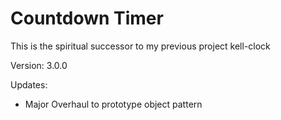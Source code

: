 # Countdown Timer

This is the spiritual successor to my previous project kell-clock

Version: 3.0.0

Updates:

-   Major Overhaul to prototype object pattern
